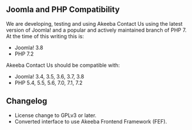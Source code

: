 ## Joomla and PHP Compatibility

We are developing, testing and using Akeeba Contact Us using the latest version of Joomla! and a popular and actively maintained branch of PHP 7. At the time of this writing this is:
* Joomla! 3.8
* PHP 7.2

Akeeba Contact Us should be compatible with:
* Joomla! 3.4, 3.5, 3.6, 3.7, 3.8
* PHP 5.4, 5.5, 5.6, 7.0, 7.1, 7.2

## Changelog

* License change to GPLv3 or later.
* Converted interface to use Akeeba Frontend Framework (FEF).
